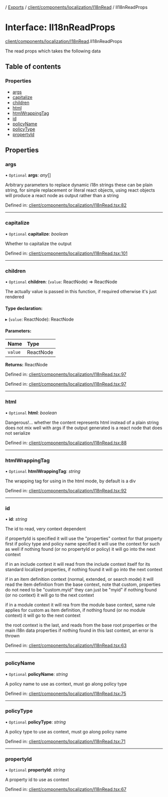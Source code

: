 [](../README.md) / [Exports](../modules.md) / [client/components/localization/I18nRead](../modules/client_components_localization_i18nread.md) / II18nReadProps

# Interface: II18nReadProps

[client/components/localization/I18nRead](../modules/client_components_localization_i18nread.md).II18nReadProps

The read props which takes the following data

## Table of contents

### Properties

- [args](client_components_localization_i18nread.ii18nreadprops.md#args)
- [capitalize](client_components_localization_i18nread.ii18nreadprops.md#capitalize)
- [children](client_components_localization_i18nread.ii18nreadprops.md#children)
- [html](client_components_localization_i18nread.ii18nreadprops.md#html)
- [htmlWrappingTag](client_components_localization_i18nread.ii18nreadprops.md#htmlwrappingtag)
- [id](client_components_localization_i18nread.ii18nreadprops.md#id)
- [policyName](client_components_localization_i18nread.ii18nreadprops.md#policyname)
- [policyType](client_components_localization_i18nread.ii18nreadprops.md#policytype)
- [propertyId](client_components_localization_i18nread.ii18nreadprops.md#propertyid)

## Properties

### args

• `Optional` **args**: *any*[]

Arbitrary parameters to replace dynamic i18n strings
these can be plain string, for simple replacement or literal react
objects, using react objects will produce a react node as output
rather than a string

Defined in: [client/components/localization/I18nRead.tsx:82](https://github.com/onzag/itemize/blob/5fcde7cf/client/components/localization/I18nRead.tsx#L82)

___

### capitalize

• `Optional` **capitalize**: *boolean*

Whether to capitalize the output

Defined in: [client/components/localization/I18nRead.tsx:101](https://github.com/onzag/itemize/blob/5fcde7cf/client/components/localization/I18nRead.tsx#L101)

___

### children

• `Optional` **children**: (`value`: ReactNode) => ReactNode

The actually value is passed in this function, if required
otherwise it's just rendered

#### Type declaration:

▸ (`value`: ReactNode): ReactNode

#### Parameters:

Name | Type |
:------ | :------ |
`value` | ReactNode |

**Returns:** ReactNode

Defined in: [client/components/localization/I18nRead.tsx:97](https://github.com/onzag/itemize/blob/5fcde7cf/client/components/localization/I18nRead.tsx#L97)

Defined in: [client/components/localization/I18nRead.tsx:97](https://github.com/onzag/itemize/blob/5fcde7cf/client/components/localization/I18nRead.tsx#L97)

___

### html

• `Optional` **html**: *boolean*

Dangerous!... whether the content represents html instead of a plain string
does not mix well with args if the output generated is a react node that
does not serialize

Defined in: [client/components/localization/I18nRead.tsx:88](https://github.com/onzag/itemize/blob/5fcde7cf/client/components/localization/I18nRead.tsx#L88)

___

### htmlWrappingTag

• `Optional` **htmlWrappingTag**: *string*

The wrapping tag for using in the html mode, by default is a div

Defined in: [client/components/localization/I18nRead.tsx:92](https://github.com/onzag/itemize/blob/5fcde7cf/client/components/localization/I18nRead.tsx#L92)

___

### id

• **id**: *string*

The id to read, very context dependent

if propertyId is specified it will use the "properties" context for that property first
if policy type and policy name specified it will use the context for such as well
if nothing found (or no propertyId or policy) it will go into the next context

if in an include context it will read from the include context itself for its standard
localized properties, if nothing found it will go into the next context

if in an item definition context (normal, extended, or search mode) it will read the item definition
from the base context, note that custom, properties do not need to be "custom.myid" they can
just be "myid" if nothing found (or no context) it will go to the next context

if in a module context it will rea from the module base context, same rule applies for custom
as item definition, if nothing found (or no module context) it will go to the next context

the root context is the last, and reads from the base root properties or the main i18n data properties
if nothing found in this last context, an error is thrown

Defined in: [client/components/localization/I18nRead.tsx:63](https://github.com/onzag/itemize/blob/5fcde7cf/client/components/localization/I18nRead.tsx#L63)

___

### policyName

• `Optional` **policyName**: *string*

A policy name to use as context, must go along policy type

Defined in: [client/components/localization/I18nRead.tsx:75](https://github.com/onzag/itemize/blob/5fcde7cf/client/components/localization/I18nRead.tsx#L75)

___

### policyType

• `Optional` **policyType**: *string*

A policy type to use as context, must go along policy name

Defined in: [client/components/localization/I18nRead.tsx:71](https://github.com/onzag/itemize/blob/5fcde7cf/client/components/localization/I18nRead.tsx#L71)

___

### propertyId

• `Optional` **propertyId**: *string*

A property id to use as context

Defined in: [client/components/localization/I18nRead.tsx:67](https://github.com/onzag/itemize/blob/5fcde7cf/client/components/localization/I18nRead.tsx#L67)
